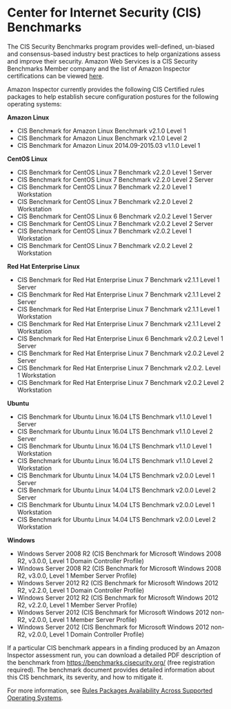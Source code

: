 # Center for Internet Security \(CIS\) Benchmarks<a name="inspector_cis"></a>

The CIS Security Benchmarks program provides well\-defined, un\-biased and consensus\-based industry best practices to help organizations assess and improve their security\. Amazon Web Services is a CIS Security Benchmarks Member company and the list of Amazon Inspector certifications can be viewed [here](https://benchmarks.cisecurity.org/membership/certified/amazon/)\.

Amazon Inspector currently provides the following CIS Certified rules packages to help establish secure configuration postures for the following operating systems:

**Amazon Linux**
+ CIS Benchmark for Amazon Linux Benchmark v2\.1\.0 Level 1
+ CIS Benchmark for Amazon Linux Benchmark v2\.1\.0 Level 2
+ CIS Benchmark for Amazon Linux 2014\.09\-2015\.03 v1\.1\.0 Level 1

**CentOS Linux**
+ CIS Benchmark for CentOS Linux 7 Benchmark v2\.2\.0 Level 1 Server
+ CIS Benchmark for CentOS Linux 7 Benchmark v2\.2\.0 Level 2 Server
+ CIS Benchmark for CentOS Linux 7 Benchmark v2\.2\.0 Level 1 Workstation
+ CIS Benchmark for CentOS Linux 7 Benchmark v2\.2\.0 Level 2 Workstation
+ CIS Benchmark for CentOS Linux 6 Benchmark v2\.0\.2 Level 1 Server
+ CIS Benchmark for CentOS Linux 7 Benchmark v2\.0\.2 Level 2 Server
+ CIS Benchmark for CentOS Linux 7 Benchmark v2\.0\.2 Level 1 Workstation
+ CIS Benchmark for CentOS Linux 7 Benchmark v2\.0\.2 Level 2 Workstation

**Red Hat Enterprise Linux**
+ CIS Benchmark for Red Hat Enterprise Linux 7 Benchmark v2\.1\.1 Level 1 Server
+ CIS Benchmark for Red Hat Enterprise Linux 7 Benchmark v2\.1\.1 Level 2 Server
+ CIS Benchmark for Red Hat Enterprise Linux 7 Benchmark v2\.1\.1 Level 1 Workstation
+ CIS Benchmark for Red Hat Enterprise Linux 7 Benchmark v2\.1\.1 Level 2 Workstation
+ CIS Benchmark for Red Hat Enterprise Linux 6 Benchmark v2\.0\.2 Level 1 Server
+ CIS Benchmark for Red Hat Enterprise Linux 7 Benchmark v2\.0\.2 Level 2 Server
+ CIS Benchmark for Red Hat Enterprise Linux 7 Benchmark v2\.0\.2\. Level 1 Workstation
+ CIS Benchmark for Red Hat Enterprise Linux 7 Benchmark v2\.0\.2 Level 2 Workstation

**Ubuntu**
+ CIS Benchmark for Ubuntu Linux 16\.04 LTS Benchmark v1\.1\.0 Level 1 Server
+ CIS Benchmark for Ubuntu Linux 16\.04 LTS Benchmark v1\.1\.0 Level 2 Server
+ CIS Benchmark for Ubuntu Linux 16\.04 LTS Benchmark v1\.1\.0 Level 1 Workstation
+ CIS Benchmark for Ubuntu Linux 16\.04 LTS Benchmark v1\.1\.0 Level 2 Workstation
+ CIS Benchmark for Ubuntu Linux 14\.04 LTS Benchmark v2\.0\.0 Level 1 Server
+ CIS Benchmark for Ubuntu Linux 14\.04 LTS Benchmark v2\.0\.0 Level 2 Server
+ CIS Benchmark for Ubuntu Linux 14\.04 LTS Benchmark v2\.0\.0 Level 1 Workstation
+ CIS Benchmark for Ubuntu Linux 14\.04 LTS Benchmark v2\.0\.0 Level 2 Workstation

**Windows**
+ Windows Server 2008 R2 \(CIS Benchmark for Microsoft Windows 2008 R2, v3\.0\.0, Level 1 Domain Controller Profile\)
+ Windows Server 2008 R2 \(CIS Benchmark for Microsoft Windows 2008 R2, v3\.0\.0, Level 1 Member Server Profile\)
+ Windows Server 2012 R2 \(CIS Benchmark for Microsoft Windows 2012 R2, v2\.2\.0, Level 1 Domain Controller Profile\)
+ Windows Server 2012 R2 \(CIS Benchmark for Microsoft Windows 2012 R2, v2\.2\.0, Level 1 Member Server Profile\)
+ Windows Server 2012 \(CIS Benchmark for Microsoft Windows 2012 non\-R2, v2\.0\.0, Level 1 Member Server Profile\)
+ Windows Server 2012 \(CIS Benchmark for Microsoft Windows 2012 non\-R2, v2\.0\.0, Level 1 Domain Controller Profile\)

If a particular CIS benchmark appears in a finding produced by an Amazon Inspector assessment run, you can download a detailed PDF description of the benchmark from [https://benchmarks\.cisecurity\.org/](https://benchmarks.cisecurity.org/) \(free registration required\)\. The benchmark document provides detailed information about this CIS benchmark, its severity, and how to mitigate it\. 

For more information, see [Rules Packages Availability Across Supported Operating Systems](inspector_rule-packages_across_os.md)\.